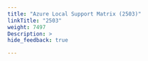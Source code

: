 ```yaml
---
title: "Azure Local Support Matrix (2503)"
linkTitle: "2503"
weight: 7497
Description: >
hide_feedback: true

---
```


